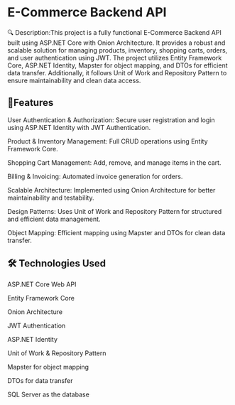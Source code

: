 # E-Commerce Backend API

🔍 Description:This project is a fully functional E-Commerce Backend API built using ASP.NET Core with Onion Architecture. It provides a robust and scalable solution for managing products, inventory, shopping carts, orders, and user authentication using JWT. The project utilizes Entity Framework Core, ASP.NET Identity, Mapster for object mapping, and DTOs for efficient data transfer. Additionally, it follows Unit of Work and Repository Pattern to ensure maintainability and clean data access.
## 🚀Features

User Authentication & Authorization: Secure user registration and login using ASP.NET Identity with JWT Authentication.

Product & Inventory Management: Full CRUD operations using Entity Framework Core.

Shopping Cart Management: Add, remove, and manage items in the cart.

Billing & Invoicing: Automated invoice generation for orders.

Scalable Architecture: Implemented using Onion Architecture for better maintainability and testability.

Design Patterns: Uses Unit of Work and Repository Pattern for structured and efficient data management.

Object Mapping: Efficient mapping using Mapster and DTOs for clean data transfer.
## 🛠 Technologies Used
ASP.NET Core Web API

Entity Framework Core

Onion Architecture

JWT Authentication

ASP.NET Identity

Unit of Work & Repository Pattern

Mapster for object mapping

DTOs for data transfer

SQL Server as the database
